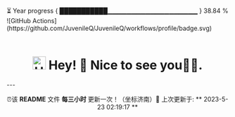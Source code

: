 <div>
    <div style={'display':'flex','justify-content':'space-between'}>
        <span style={'font-size':'12px'}>⏳ Year progress { ███████████▁▁▁▁▁▁▁▁▁▁▁▁▁▁▁▁▁▁▁ } 38.84 %</span>
        <div>![GitHub Actions](https://github.com/JuvenileQ/JuvenileQ/workflows/profile/badge.svg)</div>
    </div>
    <br/>
    <h1 align="center"><img src="https://emojis.slackmojis.com/emojis/images/1531849430/4246/blob-sunglasses.gif?1531849430" width="30" alt='Hello'/> Hey! 👋  Nice to see you💬✨.</h1>
    ---
    <p align="center">⏰该 <b>README</b> 文件 <b>每三小时</b> 更新一次！（坐标济南）🌱 上次更新于: ** 2023-5-23 02:19:17 **<br />
</div>

